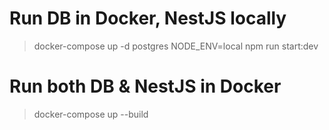 # Run DB in Docker, NestJS locally
> docker-compose up -d postgres
> NODE_ENV=local npm run start:dev

# Run both DB & NestJS in Docker
> docker-compose up --build
